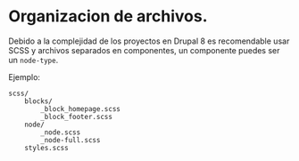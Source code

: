 # Organizacion de archivos.

Debido a la complejidad de los proyectos en Drupal 8 es recomendable usar SCSS y archivos separados en componentes, un componente puedes ser un `node-type`.

Ejemplo:

```
scss/
	blocks/
		_block_homepage.scss
		_block_footer.scss
	node/
		_node.scss
		_node-full.scss
	styles.scss
```
